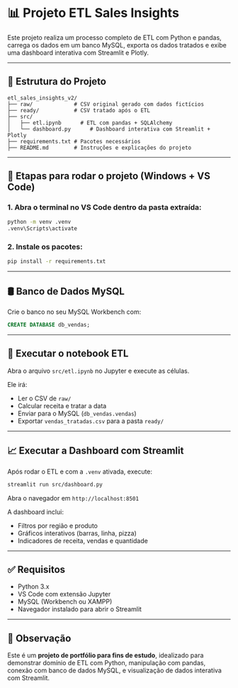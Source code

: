 # 📊 Projeto ETL Sales Insights

Este projeto realiza um processo completo de ETL com Python e pandas, carrega os dados em um banco MySQL, exporta os dados tratados e exibe uma dashboard interativa com Streamlit e Plotly.

---

## 📁 Estrutura do Projeto

```
etl_sales_insights_v2/
├── raw/             # CSV original gerado com dados fictícios
├── ready/           # CSV tratado após o ETL
├── src/
│   ├── etl.ipynb      # ETL com pandas + SQLAlchemy
│   └── dashboard.py      # Dashboard interativa com Streamlit + Plotly
├── requirements.txt # Pacotes necessários
├── README.md        # Instruções e explicações do projeto
```

---

## 🧱 Etapas para rodar o projeto (Windows + VS Code)

### 1. Abra o terminal no VS Code dentro da pasta extraída:

```bash
python -m venv .venv
.venv\Scripts\activate
```

### 2. Instale os pacotes:

```bash
pip install -r requirements.txt
```

---

## 🛢️ Banco de Dados MySQL

Crie o banco no seu MySQL Workbench com:

```sql
CREATE DATABASE db_vendas;
```

---

## 📒 Executar o notebook ETL

Abra o arquivo `src/etl.ipynb` no Jupyter e execute as células.

Ele irá:
- Ler o CSV de `raw/`
- Calcular receita e tratar a data
- Enviar para o MySQL (`db_vendas.vendas`)
- Exportar `vendas_tratadas.csv` para a pasta `ready/`

---

## 📈 Executar a Dashboard com Streamlit

Após rodar o ETL e com a `.venv` ativada, execute:

```bash
streamlit run src/dashboard.py
```

Abra o navegador em `http://localhost:8501`

A dashboard inclui:
- Filtros por região e produto
- Gráficos interativos (barras, linha, pizza)
- Indicadores de receita, vendas e quantidade

---

## ✅ Requisitos

- Python 3.x
- VS Code com extensão Jupyter
- MySQL (Workbench ou XAMPP)
- Navegador instalado para abrir o Streamlit

---

## 📌 Observação

Este é um **projeto de portfólio para fins de estudo**, idealizado para demonstrar domínio de ETL com Python, manipulação com pandas, conexão com banco de dados MySQL, e visualização de dados interativa com Streamlit.

